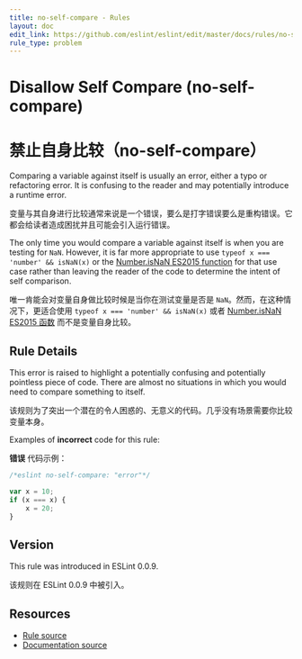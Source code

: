```yaml
---
title: no-self-compare - Rules
layout: doc
edit_link: https://github.com/eslint/eslint/edit/master/docs/rules/no-self-compare.md
rule_type: problem
---
```

<!-- Note: No pull requests accepted for this file. See README.md in the root directory for details. -->

# Disallow Self Compare (no-self-compare)

# 禁止自身比较（no-self-compare）

Comparing a variable against itself is usually an error, either a typo or refactoring error. It is confusing to the reader and may potentially introduce a runtime error.

变量与其自身进行比较通常来说是一个错误，要么是打字错误要么是重构错误。它都会给读者造成困扰并且可能会引入运行错误。

The only time you would compare a variable against itself is when you are testing for `NaN`. However, it is far more appropriate to use `typeof x === 'number' && isNaN(x)` or the [Number.isNaN ES2015 function](https://developer.mozilla.org/en-US/docs/Web/JavaScript/Reference/Global_Objects/Number/isNaN) for that use case rather than leaving the reader of the code to determine the intent of self comparison.

唯一肯能会对变量自身做比较时候是当你在测试变量是否是 `NaN`。然而，在这种情况下，更适合使用 `typeof x === 'number' && isNaN(x)` 或者 [Number.isNaN ES2015 函数](https://developer.mozilla.org/en-US/docs/Web/JavaScript/Reference/Global_Objects/Number/isNaN) 而不是变量自身比较。

## Rule Details

This error is raised to highlight a potentially confusing and potentially pointless piece of code. There are almost no situations in which you would need to compare something to itself.

该规则为了突出一个潜在的令人困惑的、无意义的代码。几乎没有场景需要你比较变量本身。

Examples of **incorrect** code for this rule:

**错误** 代码示例：

```js
/*eslint no-self-compare: "error"*/

var x = 10;
if (x === x) {
    x = 20;
}
```

## Version

This rule was introduced in ESLint 0.0.9.

该规则在 ESLint 0.0.9 中被引入。

## Resources

* [Rule source](https://github.com/eslint/eslint/tree/master/lib/rules/no-self-compare.js)
* [Documentation source](https://github.com/eslint/eslint/tree/master/docs/rules/no-self-compare.md)
